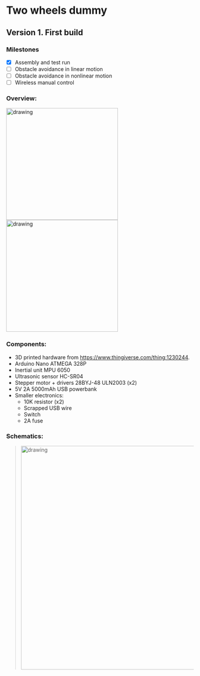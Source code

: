 # Two wheels dummy

## Version 1. First build
### Milestones
- [x] Assembly and test run 
- [ ] Obstacle avoidance in linear motion
- [ ] Obstacle avoidance in nonlinear motion
- [ ] Wireless manual control 

### Overview:

<img src="https://user-images.githubusercontent.com/63670587/141654521-a040bb99-e218-456b-a573-680062324f18.png" alt="drawing" height="300"/>  <img src="https://user-images.githubusercontent.com/63670587/141654462-7668c230-0b05-4027-b2b4-52ad10a65646.png" alt="drawing" height="300"/> 

### Components:
- 3D printed hardware from https://www.thingiverse.com/thing:1230244.  
- Arduino Nano ATMEGA 328P  
- Inertial unit MPU 6050   
- Ultrasonic sensor HC-SR04  
- Stepper motor + drivers 28BYJ-48 ULN2003 (x2)  
- 5V 2A 5000mAh USB powerbank  
- Smaller electronics:
  - 10K resistor (x2)
  - Scrapped USB wire
  - Switch
  - 2A fuse   
  
### Schematics:
><img src="https://user-images.githubusercontent.com/63670587/141653853-ef24cca7-cc7e-48de-aaa1-870cefbc6e1e.png" alt="drawing" width="600"/>
  
